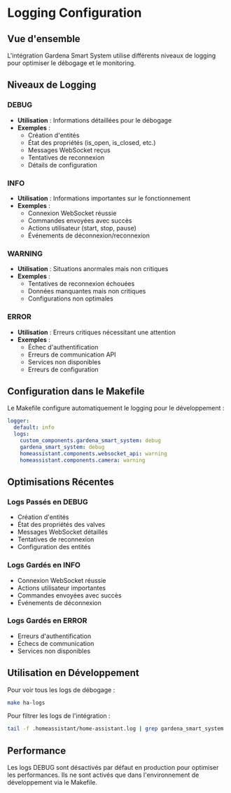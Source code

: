 # Logging Configuration

## Vue d'ensemble

L'intégration Gardena Smart System utilise différents niveaux de logging pour optimiser le débogage et le monitoring.

## Niveaux de Logging

### DEBUG
- **Utilisation** : Informations détaillées pour le débogage
- **Exemples** :
  - Création d'entités
  - État des propriétés (is_open, is_closed, etc.)
  - Messages WebSocket reçus
  - Tentatives de reconnexion
  - Détails de configuration

### INFO
- **Utilisation** : Informations importantes sur le fonctionnement
- **Exemples** :
  - Connexion WebSocket réussie
  - Commandes envoyées avec succès
  - Actions utilisateur (start, stop, pause)
  - Événements de déconnexion/reconnexion

### WARNING
- **Utilisation** : Situations anormales mais non critiques
- **Exemples** :
  - Tentatives de reconnexion échouées
  - Données manquantes mais non critiques
  - Configurations non optimales

### ERROR
- **Utilisation** : Erreurs critiques nécessitant une attention
- **Exemples** :
  - Échec d'authentification
  - Erreurs de communication API
  - Services non disponibles
  - Erreurs de configuration

## Configuration dans le Makefile

Le Makefile configure automatiquement le logging pour le développement :

```yaml
logger:
  default: info
  logs:
    custom_components.gardena_smart_system: debug
    gardena_smart_system: debug
    homeassistant.components.websocket_api: warning
    homeassistant.components.camera: warning
```

## Optimisations Récentes

### Logs Passés en DEBUG
- Création d'entités
- État des propriétés des valves
- Messages WebSocket détaillés
- Tentatives de reconnexion
- Configuration des entités

### Logs Gardés en INFO
- Connexion WebSocket réussie
- Actions utilisateur importantes
- Commandes envoyées avec succès
- Événements de déconnexion

### Logs Gardés en ERROR
- Erreurs d'authentification
- Échecs de communication
- Services non disponibles

## Utilisation en Développement

Pour voir tous les logs de débogage :
```bash
make ha-logs
```

Pour filtrer les logs de l'intégration :
```bash
tail -f .homeassistant/home-assistant.log | grep gardena_smart_system
```

## Performance

Les logs DEBUG sont désactivés par défaut en production pour optimiser les performances. Ils ne sont activés que dans l'environnement de développement via le Makefile. 